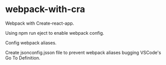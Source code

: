 # webpack-with-cra
Webpack with Create-react-app.

Using npm run eject to enable webpack config.

Config webpack aliases.

Create jsonconfig.jsson file to prevent webpack aliases bugging VSCode's Go To Definition.